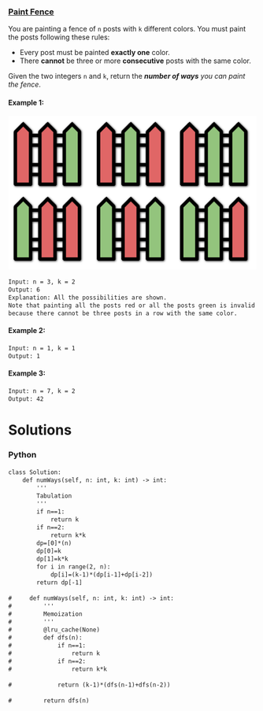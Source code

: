 ### [Paint Fence](https://leetcode.com/problems/paint-fence/) <br>

You are painting a fence of `n` posts with `k` different colors. You must paint the posts following these rules:

 - Every post must be painted **exactly one** color.
 - There **cannot** be three or more **consecutive** posts with the same color.

Given the two integers `n` and `k`, return the ***number of ways*** *you can paint the fence*.




#### Example 1:
<img src="../../../../../images/276paintfenceex1.png">

```
Input: n = 3, k = 2
Output: 6
Explanation: All the possibilities are shown.
Note that painting all the posts red or all the posts green is invalid because there cannot be three posts in a row with the same color.

```

#### Example 2:

```
Input: n = 1, k = 1
Output: 1

```

#### Example 3:

```
Input: n = 7, k = 2
Output: 42

```


# Solutions

### Python
```
class Solution:
    def numWays(self, n: int, k: int) -> int:
        '''
        Tabulation
        '''
        if n==1:
            return k
        if n==2:
            return k*k
        dp=[0]*(n)
        dp[0]=k
        dp[1]=k*k
        for i in range(2, n):
            dp[i]=(k-1)*(dp[i-1]+dp[i-2])
        return dp[-1]
    
#     def numWays(self, n: int, k: int) -> int:
#         '''
#         Memoization
#         '''
#         @lru_cache(None)
#         def dfs(n):
#             if n==1:
#                 return k
#             if n==2:
#                 return k*k

#             return (k-1)*(dfs(n-1)+dfs(n-2))
            
#         return dfs(n)
```

